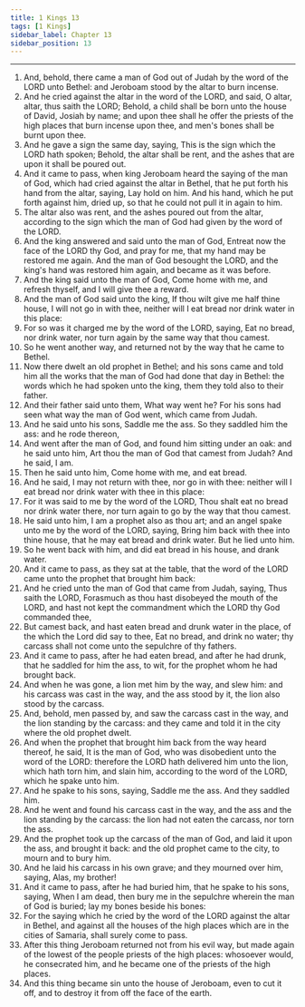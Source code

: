 ```yaml
---
title: 1 Kings 13
tags: [1 Kings]
sidebar_label: Chapter 13
sidebar_position: 13
---
```


---
1. And, behold, there came a man of God out of Judah by the word of the LORD unto Bethel: and Jeroboam stood by the altar to burn incense.
2. And he cried against the altar in the word of the LORD, and said, O altar, altar, thus saith the LORD; Behold, a child shall be born unto the house of David, Josiah by name; and upon thee shall he offer the priests of the high places that burn incense upon thee, and men's bones shall be burnt upon thee.
3. And he gave a sign the same day, saying, This is the sign which the LORD hath spoken; Behold, the altar shall be rent, and the ashes that are upon it shall be poured out.
4. And it came to pass, when king Jeroboam heard the saying of the man of God, which had cried against the altar in Bethel, that he put forth his hand from the altar, saying, Lay hold on him. And his hand, which he put forth against him, dried up, so that he could not pull it in again to him.
5. The altar also was rent, and the ashes poured out from the altar, according to the sign which the man of God had given by the word of the LORD.
6. And the king answered and said unto the man of God, Entreat now the face of the LORD thy God, and pray for me, that my hand may be restored me again. And the man of God besought the LORD, and the king's hand was restored him again, and became as it was before.
7. And the king said unto the man of God, Come home with me, and refresh thyself, and I will give thee a reward.
8. And the man of God said unto the king, If thou wilt give me half thine house, I will not go in with thee, neither will I eat bread nor drink water in this place:
9. For so was it charged me by the word of the LORD, saying, Eat no bread, nor drink water, nor turn again by the same way that thou camest.
10. So he went another way, and returned not by the way that he came to Bethel.
11. Now there dwelt an old prophet in Bethel; and his sons came and told him all the works that the man of God had done that day in Bethel: the words which he had spoken unto the king, them they told also to their father.
12. And their father said unto them, What way went he? For his sons had seen what way the man of God went, which came from Judah.
13. And he said unto his sons, Saddle me the ass. So they saddled him the ass: and he rode thereon,
14. And went after the man of God, and found him sitting under an oak: and he said unto him, Art thou the man of God that camest from Judah? And he said, I am.
15. Then he said unto him, Come home with me, and eat bread.
16. And he said, I may not return with thee, nor go in with thee: neither will I eat bread nor drink water with thee in this place:
17. For it was said to me by the word of the LORD, Thou shalt eat no bread nor drink water there, nor turn again to go by the way that thou camest.
18. He said unto him, I am a prophet also as thou art; and an angel spake unto me by the word of the LORD, saying, Bring him back with thee into thine house, that he may eat bread and drink water. But he lied unto him.
19. So he went back with him, and did eat bread in his house, and drank water.
20. And it came to pass, as they sat at the table, that the word of the LORD came unto the prophet that brought him back:
21. And he cried unto the man of God that came from Judah, saying, Thus saith the LORD, Forasmuch as thou hast disobeyed the mouth of the LORD, and hast not kept the commandment which the LORD thy God commanded thee,
22. But camest back, and hast eaten bread and drunk water in the place, of the which the Lord did say to thee, Eat no bread, and drink no water; thy carcass shall not come unto the sepulchre of thy fathers.
23. And it came to pass, after he had eaten bread, and after he had drunk, that he saddled for him the ass, to wit, for the prophet whom he had brought back.
24. And when he was gone, a lion met him by the way, and slew him: and his carcass was cast in the way, and the ass stood by it, the lion also stood by the carcass.
25. And, behold, men passed by, and saw the carcass cast in the way, and the lion standing by the carcass: and they came and told it in the city where the old prophet dwelt.
26. And when the prophet that brought him back from the way heard thereof, he said, It is the man of God, who was disobedient unto the word of the LORD: therefore the LORD hath delivered him unto the lion, which hath torn him, and slain him, according to the word of the LORD, which he spake unto him.
27. And he spake to his sons, saying, Saddle me the ass. And they saddled him.
28. And he went and found his carcass cast in the way, and the ass and the lion standing by the carcass: the lion had not eaten the carcass, nor torn the ass.
29. And the prophet took up the carcass of the man of God, and laid it upon the ass, and brought it back: and the old prophet came to the city, to mourn and to bury him.
30. And he laid his carcass in his own grave; and they mourned over him, saying, Alas, my brother!
31. And it came to pass, after he had buried him, that he spake to his sons, saying, When I am dead, then bury me in the sepulchre wherein the man of God is buried; lay my bones beside his bones:
32. For the saying which he cried by the word of the LORD against the altar in Bethel, and against all the houses of the high places which are in the cities of Samaria, shall surely come to pass.
33. After this thing Jeroboam returned not from his evil way, but made again of the lowest of the people priests of the high places: whosoever would, he consecrated him, and he became one of the priests of the high places.
34. And this thing became sin unto the house of Jeroboam, even to cut it off, and to destroy it from off the face of the earth.
